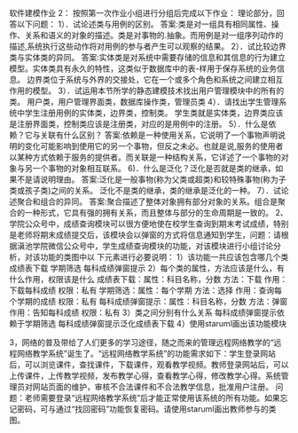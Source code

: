软件建模作业 2：
按照第一次作业小组进行分组后完成以下作业：
理论部分，回答以下问题：
1）．试论述类与用例的区别。
答案:类是对一组具有相同属性、操作、关系和语义的对象的描述。类是对事物的.抽象。而用例是对一组序列动作的描述,系统执行这些动作将对用例的参与者产生可以观察的结果。
2）．试比较边界类与实体类的异同。
答案:实体类是对系统中需要存储的信息和其信息的行为建立模型。实体类具有永久的特性，这类似于数据库中的表-样用于保存系统的业务信息。
边界类位于系统与外界的交接处，它在一个或多个角色和系统之间建立相互作用的模型。
3）．试运用本节所学的静态建模技术找出用户管理模块中的所有的类。
用户类，用户管理界面类，数据库操作类，管理员类
4）．请找出学生管理系统中学生注册用例的实体类，边界类，控制类。
学生类就是实体类，边界类应该是注册界面类，控制类应该是注册类，对应的是用例中的注册。
5）．什么是依赖？它与关联有什么区别？
答案:依赖是一种使用关系，它说明了一个事物声明说明的变化可能影响到使用它的另一个事物，但反之未必。也就是说,服务的使用者以某种方式依赖于服务的提供者。而关联是一种结构关系，它详述了一个事物的对象与另一个事物的对象相互联系。
6)．什么是泛化？泛化是否就是类的继承，如果不是请说明理由。
答案:泛化是一般事物(称为父类或超类)和较特殊事物(称为子类或孩子类)之间的关系。
泛化不是类的继承，类的继承是泛化的一种。
7）．试论述聚合和组合的异同。
答案:聚合描述了整体对象拥有部分对象的关系。组合是聚合的一种形式，它具有强的拥有关系，而且整体与部分的生命周期是一致的。
2、学院公众号中，成绩查询模块可以很方便地使在校学生查询到期末考试成绩，特别是老师将期末成绩提交后，该模块会以弹窗的方式将信息通知到学生，问题：请根据滇池学院微信公众号中，学生成绩查询模块的功能，对该模块进行小组讨论分析，对该功能的类图中以
下元素进行必要说明：
1）该功能一共应该包含哪几个类
成绩表下载  学期筛选  每科成绩弹窗提示
2）每个类的属性，方法应该是什么，有什么作用，权限该是什么
成绩表下载：属性：科目名称，分数   方法：下载    作用：下载每科成绩  权限：私有
学期筛选：属性：每个学期 方法：选择  作用：查询每个学期的成绩  权限：私有
每科成绩弹窗提示：属性：科目名称，分数 方法：弹窗 作用：告知每科成绩  权限：私有
3）类之间分别有什么关系
每科成绩弹窗提示依赖于学期筛选   每科成绩弹窗提示泛化成绩表下载
4）使用staruml画出该功能模块

3，网络的普及带给了人们更多的学习途径，随之而来的管理远程网络教学的“远程网络教学系统”诞生了。“远程网络教学系统”的功能需求如下：学生登录网站后，可以浏览课件，查找课件，下载课件，观看教学视频。教师登录网站后，可以上传课件，上传教学视频，发布教学心得，查看教学心得，修改教学心得。系统管理员对网站页面的维护，审核不合法课件和不合法教学信息，批准用户注册。
问题：老师需要登录“远程网络教学系统”后才能正常使用该系统的所有功能。如果忘记密码，可与通过“找回密码”功能恢复密码。请使用staruml画出教师参与的类图。
